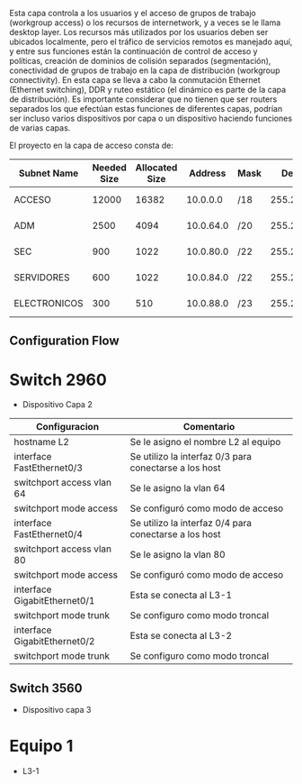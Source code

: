 Esta capa controla a los usuarios y el acceso de grupos de trabajo (workgroup access) o los recursos de internetwork, y a veces se le llama desktop layer. Los recursos más utilizados por los usuarios deben ser ubicados localmente, pero el tráfico de servicios remotos es manejado aquí, y entre sus funciones están la continuación de control de acceso y políticas, creación de dominios de colisión separados (segmentación), conectividad de grupos de trabajo en la capa de distribución (workgroup connectivity). En esta capa se lleva a cabo la conmutación Ethernet (Ethernet switching), DDR y ruteo estático (el dinámico es parte de la capa de distribución). Es importante considerar que no tienen que ser routers separados los que efectúan estas funciones de diferentes capas, podrían ser incluso varios dispositivos por capa o un dispositivo haciendo funciones de varias capas.

El proyecto en la capa de acceso consta de:

Subnet Name|	Needed   Size|	Allocated Size|	Address|	Mask|	Dec Mask|	Assignable Range|	Broadcast
--------- | ------------- | -------------- | ------ | ------ | --------- | ----------------- | ------------
ACCESO|	12000|	16382|	10.0.0.0|	/18|	255.255.192.0|	10.0.0.1 - 10.0.63.254 |	10.0.63.255
ADM|	2500|	4094 |	10.0.64.0 |	/20 |	255.255.240.0|	10.0.64.1 - 10.0.79.254|	10.0.79.255
SEC|	900|	1022|	10.0.80.0|	/22|	255.255.252.0|	10.0.80.1 - 10.0.83.254|	10.0.83.255
SERVIDORES|	600|	1022|	10.0.84.0|	/22|	255.255.252.0|	10.0.84.1 - 10.0.87.254|	10.0.87.255
ELECTRONICOS|	300|	510|	10.0.88.0|	/23|	255.255.254.0|	10.0.88.1 - 10.0.89.254|	10.0.89.255|

## Configuration Flow

 # Switch 2960
 - Dispositivo Capa 2

  Configuracion| Comentario|
  -------------|-----------|
  hostname L2 | Se le asigno el nombre L2 al equipo
  interface FastEthernet0/3 | Se utilizo la interfaz 0/3 para conectarse a los host
   switchport access vlan 64| Se le asigno la vlan 64 
   switchport mode access| Se configuró como modo de acceso
  interface FastEthernet0/4| Se utilizo la interfaz 0/4 para conectarse a los host
   switchport access vlan 80|  Se le asigno la vlan 80
   switchport mode access|  Se configuró como modo de acceso
  interface GigabitEthernet0/1| Esta se conecta al L3-1  
   switchport mode trunk| Se configuro como modo troncal 
  interface GigabitEthernet0/2| Esta se conecta al L3-2
   switchport mode trunk| Se configuro como modo troncal
 
## Switch 3560
  - Dispositivo capa 3
  
 # Equipo 1
  - L3-1
